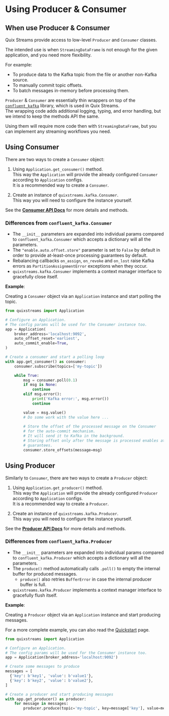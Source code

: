 # Using Producer & Consumer

## When use Producer & Consumer
Quix Streams provide access to low-level `Producer` and `Consumer` classes.

The intended use is when `StreamingDataFrame` is not enough for the given application, and you need more flexibility.   

For example:

- To produce data to the Kafka topic from the file or another non-Kafka source.
- To manually commit topic offsets.
- To batch messages in-memory before processing them.

`Producer` & `Consumer` are essentially thin wrappers on top of the [`confluent_kafka`](https://github.com/confluentinc/confluent-kafka-python) library, which is used in Quix Streams.  
The wrapping code adds additional logging, typing, and error handling, but we intend to keep the methods API the same.

Using them will require more code then with `StreamingDataFrame`, but you can implement any streaming workflows you need.


## Using Consumer

There are two ways to create a `Consumer` object:

1. Using `Application.get_consumer()` method.  
This way the `Application` will provide the already configured `Consumer` according to `Application` configs.  
It is a recommended way to create a `Consumer`.

2. Create an instance of `quixstreams.kafka.Consumer`.  
This way you will need to configure the instance yourself.

See the **[Consumer API Docs](../api-reference/kafka.md#consumer)** for more details and methods.

### Differences from `confluent_kafka.Consumer`

- The `__init__` parameters are expanded into individual params compared to `confluent_kafka.Consumer` which accepts a dictionary will all the parameters.
- The `"enable.auto.offset.store"` parameter is set to `False` by default in order to provide at-least-once processing guarantees by default.
- Rebalancing callbacks `on_assign`, `on_revoke` and `on_lost` raise Kafka errors as `PartitionAssignmentError` exceptions when they occur.
- `quixstreams.kafka.Consumer` implements a context manager interface to gracefully close itself.

**Example**:

Creating a `Consumer` object via an `Application` instance and start polling the topic.

```python
from quixstreams import Application

# Configure an Application. 
# The config params will be used for the Consumer instance too.
app = Application(
    broker_address='localhost:9092', 
    auto_offset_reset='earliest', 
    auto_commit_enable=True,
)

# Create a consumer and start a polling loop
with app.get_consumer() as consumer:
    consumer.subscribe(topics=['my-topic'])

    while True:
        msg = consumer.poll(0.1)
        if msg is None:
            continue
        elif msg.error():
            print('Kafka error:', msg.error())
            continue

        value = msg.value()
        # Do some work with the value here ...
        
        # Store the offset of the processed message on the Consumer 
        # for the auto-commit mechanism.
        # It will send it to Kafka in the background.
        # Storing offset only after the message is processed enables at-least-once delivery
        # guarantees.
        consumer.store_offsets(message=msg)
```



## Using Producer

Similarly to `Consumer`, there are two ways to create a `Producer` object:

1. Using `Application.get_producer()` method.    
This way the `Application` will provide the already configured `Producer` according to `Application` configs.  
It is a recommended way to create a `Producer`.

2. Create an instance of `quixstreams.kafka.Producer`.  
This way you will need to configure the instance yourself.

See the **[Producer API Docs](../api-reference/kafka.md#producer)** for more details and methods.

### Differences from `confluent_kafka.Producer`

- The `__init__` parameters are expanded into individual params compared to `confluent_kafka.Producer` which accepts a dictionary will all the parameters.
- The `produce()` method automatically calls `.poll()` to empty the internal buffer for produced messages.
    - `produce()` also retries `BufferError` in case the internal producer buffer is full. 
- `quixstreams.kafka.Producer` implements a context manager interface to gracefully flush itself.


**Example**:

Creating a `Producer` object via an `Application` instance and start producing messages.

For a more complete example, you can also read the [Quickstart](../quickstart.md) page.

```python
from quixstreams import Application

# Configure an Application. 
# The config params will be used for the Consumer instance too.
app = Application(broker_address='localhost:9092')

# Create some messages to produce
messages = [
  {'key': b'key1', 'value': b'value1'},
  {'key': b'key2', 'value': b'value2'},
]

# Create a producer and start producing messages
with app.get_producer() as producer:
    for message in messages:
        producer.produce(topic='my-topic', key=message['key'], value=message['value'])
```
